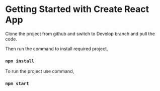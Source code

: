 # Getting Started with Create React App

Clone the project from github and switch to Develop branch and pull the code.

Then run the command to install required project,
### `npm install`


To run the project use command,
### `npm start`



